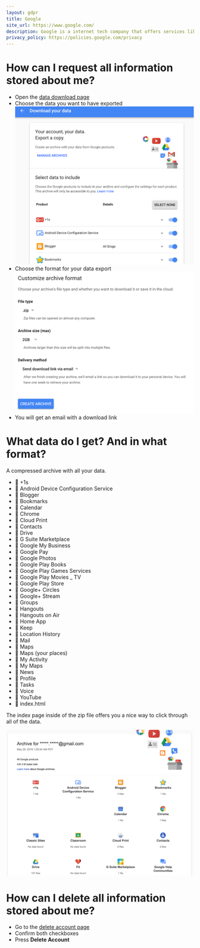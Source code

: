 ```yaml
---
layout: gdpr
title: Google
site_url: https://www.google.com/
description: Google is a internet tech company that offers services like search, mail and other things.
privacy_policy: https://policies.google.com/privacy
---
```

# How can I request all information stored about me?

* Open the [data download page](https://takeout.google.com/settings/takeout)
* Choose the data you want to have exported
  ![choose data](/images/sites/google/download_data.png)
* Choose the format for your data export
  ![choose format](/images/sites/google/choose_format.png)
* You will get an email with a download link

# What data do I get? And in what format?

A compressed archive with all your data.

<ul>
  <li>&#128193; +1s</li>
  <li>&#128193; Android Device Configuration Service</li>
  <li>&#128193; Blogger</li>
  <li>&#128193; Bookmarks</li>
  <li>&#128193; Calendar</li>
  <li>&#128193; Chrome</li>
  <li>&#128193; Cloud Print</li>
  <li>&#128193; Contacts</li>
  <li>&#128193; Drive</li>
  <li>&#128193; G Suite Marketplace</li>
  <li>&#128193; Google My Business</li>
  <li>&#128193; Google Pay</li>
  <li>&#128193; Google Photos</li>
  <li>&#128193; Google Play Books</li>
  <li>&#128193; Google Play Games Services</li>
  <li>&#128193; Google Play Movies _ TV</li>
  <li>&#128193; Google Play Store</li>
  <li>&#128193; Google+ Circles</li>
  <li>&#128193; Google+ Stream</li>
  <li>&#128193; Groups</li>
  <li>&#128193; Hangouts</li>
  <li>&#128193; Hangouts on Air</li>
  <li>&#128193; Home App</li>
  <li>&#128193; Keep</li>
  <li>&#128193; Location History</li>
  <li>&#128193; Mail</li>
  <li>&#128193; Maps</li>
  <li>&#128193; Maps (your places)</li>
  <li>&#128193; My Activity</li>
  <li>&#128193; My Maps</li>
  <li>&#128193; News</li>
  <li>&#128193; Profile</li>
  <li>&#128193; Tasks</li>
  <li>&#128193; Voice</li>
  <li>&#128193; YouTube</li>
  <li>&#128196; index.html</li>
</ul>

The index page inside of the zip file offers you a nice way to click 
through all of the data.

![index page](/images/sites/google/index.png)

# How can I delete all information stored about me?

* Go to the [delete account page](https://myaccount.google.com/deleteaccount) 
* Confirm both checkboxes
* Press **Delete Account**
